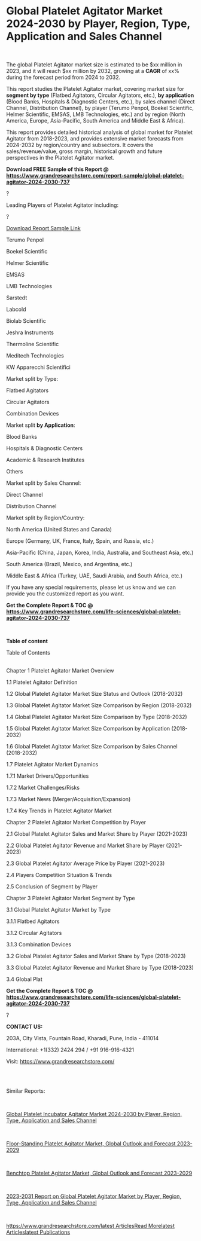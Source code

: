 <h1>Global Platelet Agitator Market 2024-2030 by Player, Region, Type, Application and Sales Channel</h1><br/><p>The global Platelet Agitator market size is estimated to be $xx million in 2023, and it will reach $xx million by 2032, growing at a <strong>CAGR</strong> of xx% during the forecast period from 2024 to 2032.</p>
 
 
 
 <p>This report studies the Platelet Agitator market, covering market size for <strong>segment by type</strong> (Flatbed Agitators, Circular Agitators, etc.), <strong>by application</strong> (Blood Banks, Hospitals & Diagnostic Centers, etc.), by sales channel (Direct Channel, Distribution Channel), by player (Terumo Penpol, Boekel Scientific, Helmer Scientific, EMSAS, LMB Technologies, etc.) and by region (North America, Europe, Asia-Pacific, South America and Middle East & Africa).</p>
 
 
 
 <p>This report provides detailed historical analysis of global market for Platelet Agitator from 2018-2023, and provides extensive market forecasts from 2024-2032 by region/country and subsectors. It covers the sales/revenue/value, gross margin, historical growth and future perspectives in the Platelet Agitator market.</p>
 
 
 
 <div><b>Download FREE Sample of this Report @ <a href="https://www.grandresearchstore.com/report-sample/global-platelet-agitator-2024-2030-737">https://www.grandresearchstore.com/report-sample/global-platelet-agitator-2024-2030-737</a></b></div>
 
 
 
 <p>? </p>
 
 
 
 <p>Leading Players of Platelet Agitator including:</p>
 
 
 
 <p>? </p>
 
 
 
 <p><a href="https://www.grandresearchstore.com/mr-admin/report-sample/global-platelet-agitator-2024-2030-737">Download Report Sample Link</a></p>
 
 
 
 <p>Terumo Penpol</p>
 
 
 
 <p>Boekel Scientific</p>
 
 
 
 <p>Helmer Scientific</p>
 
 
 
 <p>EMSAS</p>
 
 
 
 <p>LMB Technologies</p>
 
 
 
 <p>Sarstedt</p>
 
 
 
 <p>Labcold</p>
 
 
 
 <p>Biolab Scientific</p>
 
 
 
 <p>Jeshra Instruments</p>
 
 
 
 <p>Thermoline Scientific</p>
 
 
 
 <p>Meditech Technologies</p>
 
 
 
 <p>KW Apparecchi Scientifici</p>
 
 
 
 <p>Market split by Type:</p>
 
 
 
 <p>Flatbed Agitators</p>
 
 
 
 <p>Circular Agitators</p>
 
 
 
 <p>Combination Devices</p>
 
 
 
 <p>Market split <strong>by Application</strong>:</p>
 
 
 
 <p>Blood Banks</p>
 
 
 
 <p>Hospitals & Diagnostic Centers</p>
 
 
 
 <p>Academic & Research Institutes</p>
 
 
 
 <p>Others</p>
 
 
 
 <p>Market split by Sales Channel:</p>
 
 
 
 <p>Direct Channel</p>
 
 
 
 <p>Distribution Channel</p>
 
 
 
 <p>Market split by Region/Country:</p>
 
 
 
 <p>North America (United States and Canada)</p>
 
 
 
 <p>Europe (Germany, UK, France, Italy, Spain, and Russia, etc.)</p>
 
 
 
 <p>Asia-Pacific (China, Japan, Korea, India, Australia, and Southeast Asia, etc.)</p>
 
 
 
 <p>South America (Brazil, Mexico, and Argentina, etc.)</p>
 
 
 
 <p>Middle East & Africa (Turkey, UAE, Saudi Arabia, and South Africa, etc.)</p>
 
 
 
 <p>If you have any special requirements, please let us know and we can provide you the customized report as you want.</p>
 
 
 
 <div><b>Get the Complete Report & TOC @ <a href="https://www.grandresearchstore.com/life-sciences/global-platelet-agitator-2024-2030-737">https://www.grandresearchstore.com/life-sciences/global-platelet-agitator-2024-2030-737</a></b></div>
 
 
 
 <p><br />
 
 <b>Table of content</b></p>
 
 
 
 <p>Table of Contents<br />
 
 <br />
 
 Chapter 1 Platelet Agitator Market Overview<br />
 
 1.1 Platelet Agitator Definition<br />
 
 1.2 Global Platelet Agitator Market Size Status and Outlook (2018-2032)<br />
 
 1.3 Global Platelet Agitator Market Size Comparison by Region (2018-2032)<br />
 
 1.4 Global Platelet Agitator Market Size Comparison by Type (2018-2032)<br />
 
 1.5 Global Platelet Agitator Market Size Comparison by Application (2018-2032)<br />
 
 1.6 Global Platelet Agitator Market Size Comparison by Sales Channel (2018-2032)<br />
 
 1.7 Platelet Agitator Market Dynamics<br />
 
 1.7.1 Market Drivers/Opportunities<br />
 
 1.7.2 Market Challenges/Risks<br />
 
 1.7.3 Market News (Merger/Acquisition/Expansion)<br />
 
 1.7.4 Key Trends in Platelet Agitator Market<br />
 
 Chapter 2 Platelet Agitator Market Competition by Player<br />
 
 2.1 Global Platelet Agitator Sales and Market Share by Player (2021-2023)<br />
 
 2.2 Global Platelet Agitator Revenue and Market Share by Player (2021-2023)<br />
 
 2.3 Global Platelet Agitator Average Price by Player (2021-2023)<br />
 
 2.4 Players Competition Situation & Trends<br />
 
 2.5 Conclusion of Segment by Player<br />
 
 Chapter 3 Platelet Agitator Market Segment by Type<br />
 
 3.1 Global Platelet Agitator Market by Type<br />
 
 3.1.1 Flatbed Agitators<br />
 
 3.1.2 Circular Agitators<br />
 
 3.1.3 Combination Devices<br />
 
 3.2 Global Platelet Agitator Sales and Market Share by Type (2018-2023)<br />
 
 3.3 Global Platelet Agitator Revenue and Market Share by Type (2018-2023)<br />
 
 3.4 Global Plat</p>
 
 
 
 <div><b>Get the Complete Report & TOC @ <a href="https://www.grandresearchstore.com/life-sciences/global-platelet-agitator-2024-2030-737">https://www.grandresearchstore.com/life-sciences/global-platelet-agitator-2024-2030-737</a></b></div>
 
 
 
 <p>? </p>
 
 
 
 <p><b>CONTACT US:</b><br />
 
 203A, City Vista, Fountain Road, Kharadi, Pune, India - 411014<br />
 
 International: +1(332) 2424 294 / +91 916-916-4321<br />
 
 Visit: <a href="https://www.grandresearchstore.com/">https://www.grandresearchstore.com/</a><br />
 
 <br />
 
 <br />
 
 Similar Reports:<br />
 
 <br />
 
 <a href="https://www.grandresearchstore.com/life-sciences/global-platelet-incubator-agitator-2024-2030-854">Global Platelet Incubator Agitator Market 2024-2030 by Player, Region, Type, Application and Sales Channel</a><br />
 
 <br />
 
 <a href="https://www.grandresearchstore.com/machines/global-floorsting-platelet-agitator-forecast-2023-2029-309">Floor-Standing Platelet Agitator Market, Global Outlook and Forecast 2023-2029</a><br />
 
 <br />
 
 <a href="https://www.grandresearchstore.com/life-sciences/global-benchtop-platelet-agitator-forecast-2023-2029-321">Benchtop Platelet Agitator Market, Global Outlook and Forecast 2023-2029</a><br />
 
 <br />
 
 <a href="https://www.grandresearchstore.com/life-sciences/global-on-platelet-agitator-2023-2031-483">2023-2031 Report on Global Platelet Agitator Market by Player, Region, Type, Application and Sales Channel</a><br />
 
 <br />
 
 <a href="https://gyeongbokgung.com">https://www.grandresearchstore.com/</a><a href="https://hallyeomaritime.com">latest Articles</a><a href="https://jingwansa.com">Read More</a><a href="https://nguoiviet.jp/">latest Articles</a><a href="https://www.intelmarketresearch.com/">latest Publications</a></p>